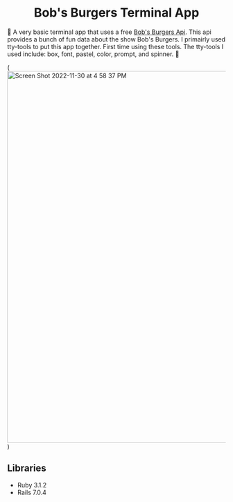<h1 align="center">Bob's Burgers Terminal App</h1>



:hamburger: A very basic terminal app that uses a free [Bob's Burgers Api](https://bobs-burgers-api-ui.herokuapp.com/). This api provides a bunch of fun data about the show Bob's Burgers.  I primairly used tty-tools to put this app together.  First time using these tools.  The tty-tools I used include: box, font, pastel, color, prompt, and spinner. :hamburger:  

(<img width="859" alt="Screen Shot 2022-11-30 at 4 58 37 PM" src="https://user-images.githubusercontent.com/116182313/204917808-08f9652d-0841-4638-b86f-ac0d7cc24cb2.png">)

## Libraries
<ul>
<li>Ruby 3.1.2</li>
<li>Rails 7.0.4</li>
</ul>
